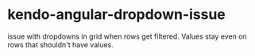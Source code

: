 # kendo-angular-dropdown-issue
issue with dropdowns in grid when rows get filtered. Values stay even on rows that shouldn't have values.
